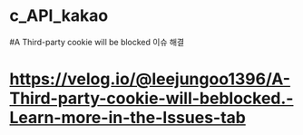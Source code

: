# c_API_kakao

#A Third-party cookie will be blocked 이슈 해결
# https://velog.io/@leejungoo1396/A-Third-party-cookie-will-beblocked.-Learn-more-in-the-Issues-tab
